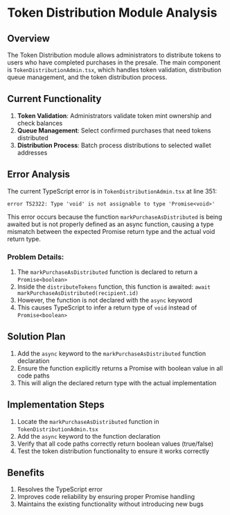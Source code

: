 
# Token Distribution Module Analysis

## Overview
The Token Distribution module allows administrators to distribute tokens to users who have completed purchases in the presale. The main component is `TokenDistributionAdmin.tsx`, which handles token validation, distribution queue management, and the token distribution process.

## Current Functionality
1. **Token Validation**: Administrators validate token mint ownership and check balances
2. **Queue Management**: Select confirmed purchases that need tokens distributed
3. **Distribution Process**: Batch process distributions to selected wallet addresses

## Error Analysis
The current TypeScript error is in `TokenDistributionAdmin.tsx` at line 351:
```
error TS2322: Type 'void' is not assignable to type 'Promise<void>'
```

This error occurs because the function `markPurchaseAsDistributed` is being awaited but is not properly defined as an async function, causing a type mismatch between the expected Promise return type and the actual void return type.

### Problem Details:
1. The `markPurchaseAsDistributed` function is declared to return a `Promise<boolean>` 
2. Inside the `distributeTokens` function, this function is awaited: `await markPurchaseAsDistributed(recipient.id)`
3. However, the function is not declared with the `async` keyword
4. This causes TypeScript to infer a return type of `void` instead of `Promise<boolean>`

## Solution Plan
1. Add the `async` keyword to the `markPurchaseAsDistributed` function declaration
2. Ensure the function explicitly returns a Promise with boolean value in all code paths
3. This will align the declared return type with the actual implementation

## Implementation Steps
1. Locate the `markPurchaseAsDistributed` function in `TokenDistributionAdmin.tsx`
2. Add the `async` keyword to the function declaration
3. Verify that all code paths correctly return boolean values (true/false)
4. Test the token distribution functionality to ensure it works correctly

## Benefits
1. Resolves the TypeScript error
2. Improves code reliability by ensuring proper Promise handling
3. Maintains the existing functionality without introducing new bugs
